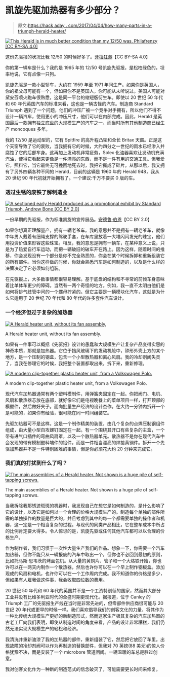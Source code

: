 # 凯旋先驱加热器有多少部分？

> 原文:[https://hack aday . com/2017/04/04/how-many-parts-in-a-triumph-herald-heater/](https://hackaday.com/2017/04/04/how-many-parts-in-a-triumph-herald-heater/)

[![This Herald is in much better condition than my 12/50 was. Philafrenzy [CC BY-SA 4.0]](../Images/d118b2d440805a73fc14826d64462fb5.png)](https://hackaday.com/wp-content/uploads/2017/03/triumph_herald_southgate_london.jpg) 

这份先驱报的状况比我 12/50 的时候好多了。[菲拉狂潮](https://commons.wikimedia.org/wiki/File:Triumph_Herald,_Southgate,_London.JPG?uselang=en-gb)【CC BY-SA 4.0】

你的第一辆车是什么？我的是 1965 年的 12/50 号凯旋先驱报，是松柏绿色的，坦率地说，它有点像一只狗。

凯旋先驱是一款小型轿车，大约在 1959 年至 1971 年间生产。如果你是英国人，你的祖父母可能有一个，但如果你不是英国人，你可能从未听说过。美国人可能对黛安芬喷火跑车很熟悉，这是同一平台的缩短版衍生车。即使以 20 世纪 50 年代和 60 年代英国汽车的标准来看，这也是一辆古怪的汽车。制造商 Standard Triumph 遇到了一个问题，他们的冲压厂被一个竞争对手拥有，所以他们不得不设计一辆汽车，使用更小的冲压尺寸，他们可以在内部完成。因此，Herald 是英国最后一款拥有独立底盘的大规模生产的汽车之一，而当时所有其他制造商已经生产 moncoques 多年。

我的 12/50 是运动型的，它有 Spitfire 的高升程凸轮和全长 Britax 天窗。正是这个天窗导致了它的衰败，当我拥有它的时候，大约四分之一世纪的雨水已经渗入并腐蚀了它的后部车身。这再加上发动机非常疲劳，Solex 化油器喜欢让发动机充满汽油，使得它看起来更像是一件漂亮的东西，而不是一件有用的交通工具。但我爱它，照料它，当它最终无可挽回地死去时，我把它撕成了碎片。从那以后，我又拥有了另外四辆各种不同的 Herald，目前的这辆是 1960 年的 Herald 948，我从 20 世纪 90 年代初就开始拥有了。一个建议:千万不要买 0 版的车。

### 透过生锈的废铁了解制造业

[![A sectioned early Herald produced as a promotional exhibit by Standard Triumph. Andrew Bone [CC BY 2.0]](../Images/e2f67bb9cbb1720cc7d0ee8726c179a4.png)](https://hackaday.com/wp-content/uploads/2017/03/triumph_herald_coupe_-_sectioned_8688743777.jpg) 

一份早期的先驱报，作为标准凯旋的宣传展品。[安德鲁·伯恩](https://commons.wikimedia.org/wiki/File:Triumph_Herald_Coupe_-_sectioned_(8688743777).jpg?uselang=en-gb)【CC BY 2.0】

如果你想真正理解量产，拥有一辆老爷车。我的意思并不是拥有一辆老爷车，就像中年男人戴着有细绳支撑的驾驶手套，在车库里放着一大堆闪闪发光的珠宝，他们用投资价值来形容这些珠宝。相反，我的意思是拥有一辆车，在某种意义上说，只是为了热爱自行车运动，而把一辆破旧的破车开在路上。因为这样，随着时间的推移，你会发现没有一个部分是你不完全熟悉的，你会在某个时候拆卸和重新组装它的所有部件。当你这样做的时候，你就会熟悉汽车是如何制造的，以及是什么样的决策决定了它必须如何组装。

在先驱报上，大多数事情都很容易理解。基于底盘的结构和不寻常的前倾车身意味着比单体车更少的障碍。当然有一两个奇怪的地方。例如，我一直不太明白他们是如何将排气歧管中间的一个螺母拧紧的。但它主要是一辆模块化汽车，这就是为什么它适用于 20 世纪 70 年代和 80 年代的许多套件汽车设计。

### 一个经济但过于复杂的加热器

[![A Herald heater unit, without its fan assembly.](../Images/9c7cfb0503494c9d709eaec41943ec82.png)](https://hackaday.com/wp-content/uploads/2017/03/948-heater.jpg)

A Herald heater unit, without its fan assembly.

如果有一件事可以概括《先驱报》设计的愚蠢和大规模生产让复杂产品变得实惠的神奇本质，那就是加热器。它位于挡风玻璃下的发动机舱中，钟形外壳上方的某个地方，是一个压制的钢盒，包含一个小型散热器和离心风扇。我的冷却剂阀失灵了，当我在修理它的时候，我把整个装置都取出来，拆下来，重新修理。

[![A modern clip-together plastic heater unit, from a Volkswagen Polo.](../Images/11baa48e1854132bedfced3261bcc2ed.png)](https://hackaday.com/wp-content/uploads/2017/03/polo-heater.jpg)

A modern clip-together plastic heater unit, from a Volkswagen Polo.

现代汽车加热器通常有两个塑料模制件，用弹簧夹固定在一起。你把阀门、电机、风扇和散热器芯放在底部，就好像它们是电视晚餐上的菜单项目一样，打开顶部的模塑件，然后做好夹子。面向批量生产经济的设计杰作。在大约一分钟内拆开一个是可能的，如果你有经验，很可能在同一时间组装它。

先驱加热器可不是这样。这是一个制作精美的装置，由几个复杂的点焊压制钢组件组成，由大量小型自攻螺钉固定在一起。有一个围绕其开口有些复杂的主盒，一个带有进气口插件的弯曲风扇罩，以及一个散热器单元。散热器不是你在现代汽车中会发现的带有模制塑料端件的铝件，而是一件相当漂亮的焊接黄铜件。拆开一个先驱加热器并不是一件特别困难的事情，但是你必须花大约 20 分钟来完成它。

### 我们真的打扰到什么了吗？

[![The main assemblies of a Herald heater. Not shown is a huge pile of self-tapping screws.](../Images/0874917d90db9e7ec6ba1f359ae59770.png)](https://hackaday.com/wp-content/uploads/2017/03/948-heater-parts.jpg)

The main assemblies of a Herald heater. Not shown is a huge pile of self-tapping screws.

当我拆除我那锈迹斑斑的机器时，我发现自己在想它是如何制造的，是什么影响了它的设计，以及它是如何以一个合理的价格大规模生产的。制造每个单独的部件所需的单独操作的数量是巨大的，并且考虑到其中的每一个都需要单独的操作者和机器，这一定是一个相当复杂的过程。与现代的同类产品相比，它在整车成本中所占的比例肯定要大得多。令人惊讶的是，凯旋先驱或任何其他汽车都可以以合理的价格生产。

作为制作者，我们习惯于一次性大量生产我们的作品。想象一下，你需要一个汽车加热器，但你不能只从一辆报废的汽车中取出一个，但你也不必回到最初的原则，比如托马斯·思韦茨的烤面包机。从大量的黄铜片、管子和一个大烙铁开始，你也许可以在一两天内制作一个散热器，然后也许你可以在一个早上制作钢板盒。添加现成的风扇和电机，也许你可以在一个工作周内完成。我不知道你的价格是多少，但如果有人雇我做这件事，我会收取四位数的费用。

20 世纪 50 年代和 60 年代的英国并不是一个工资特别低的国家，然而其大部分工业并没有比维多利亚时代的全盛时期更现代化。据报道，位于 Canley 的 Triumph 工厂的先驱报生产线在当时是非常先进的，但零部件供应商很可能与 20 世纪 20 年代或更早的时候一样。我们喜欢倡导我们的创客文化的力量，将其作为一种比传统大规模生产更好的新制造形式，然而这家生产极其复杂的汽车加热器的古老工厂向我们表明，即使从制造时间的角度来看，产品的设计非常糟糕，我们仍然无法实现大规模生产的轻松和经济。

我清洗并重新油漆了我的加热器的部件，重新组装了它，然后把它放回了车里。出现故障的冷却剂阀可以作为再制造的替换部件，但我对 70 英镑(88 美元)的惊人价格犹豫不决，而是安装了一个 microbore 管道闸阀。一辆温暖的车总是胜过创意。

我对创客文化作为一种新的制造范式的信念破灭了，可能需要更长时间来修复。